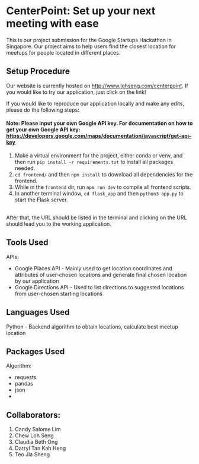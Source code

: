 # CenterPoint: Set up your next meeting with ease
This is our project submission for the Google Startups Hackathon in Singapore. 
Our project aims to help users find the closest location for meetups for people located in different places.

## Setup Procedure
Our website is currently hosted on http://www.lohseng.com/centerpoint. If you would like to try our application, just click on the link! </br>

If you would like to reproduce our application locally and make any edits, please do the following steps: 
#### Note: Please input your own Google API key. For documentation on how to get your own Google API key: https://developers.google.com/maps/documentation/javascript/get-api-key
1. Make a virtual environment for the project, either conda or venv, and then run `pip install -r requirements.txt` to install all packages needed.
2. `cd frontend/` and then `npm install` to download all dependencies for the frontend.
3. While in the `frontend` dir, run `npm run dev` to compile all frontend scripts.
4. In another terminal window, `cd flask_app` and then `python3 app.py` to start the Flask server.
</br> 
After that, the URL should be listed in the terminal and clicking on the URL should lead you to the working application.

## Tools Used
APIs:
- Google Places API - Mainly used to get location coordinates and attributes of user-chosen locations and generate final chosen location by our application
- Google Directions API - Used to list directions to suggested locations from user-chosen starting locations

## Languages Used
Python - Backend algorithm to obtain locations, calculate best meetup location


## Packages Used
Algorithm:
- requests
- pandas
- json
- 


## Collaborators:
1. Candy Salome Lim
2. Chew Loh Seng
3. Claudia Beth Ong
4. Darryl Tan Kah Heng
5. Teo Jia Sheng
